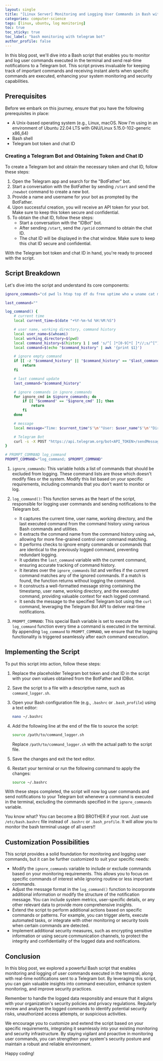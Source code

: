 ```yaml
---
layout: single
title: "[Linux Server] Monitoring and Logging User Commands in Bash with Telegram Bot"
categories: computer-science
tags: [linux, ubuntu, log monitoring]
toc: true
toc_sticky: true
toc_label: "bash monitoring with telegram bot"
author_profile: false
---
```


In this blog post, we'll dive into a Bash script that enables you to monitor and log user commands executed in the terminal and send real-time notifications to a Telegram bot. This script proves invaluable for keeping track of important commands and receiving instant alerts when specific commands are executed, enhancing your system monitoring and security capabilities.

## Prerequisites

Before we embark on this journey, ensure that you have the following prerequisites in place:

- A Unix-based operating system (e.g., Linux, macOS. Now I'm using in an environment of Ubuntu 22.04 LTS with GNU/Linux 5.15.0-102-generic x86_64)
- Bash shell
- Telegram bot token and chat ID

### Creating a Telegram Bot and Obtaining Token and Chat ID

To create a Telegram bot and obtain the necessary token and chat ID, follow these steps:

1. Open the Telegram app and search for the "BotFather" bot.
2. Start a conversation with the BotFather by sending `/start` and send the `/newbot` command to create a new bot.
3. Provide a name and username for your bot as prompted by the BotFather.
4. Upon successful creation, you will receive an API token for your bot. Make sure to keep this token secure and confidential.
5. To obtain the chat ID, follow these steps:
   - Start a conversation with the "IDBot" bot.
   - After sending `/start`, send the `/getid` command to obtain the chat ID.
   - The chat ID will be displayed in the chat window. Make sure to keep this chat ID secure and confidential.

With the Telegram bot token and chat ID in hand, you're ready to proceed with the script.

## Script Breakdown

Let's dive into the script and understand its core components:

```bash
ignore_commands="cd pwd ls htop top df du free uptime who w uname cat more less tail head grep find ping netstat ifconfig traceroute nano"

last_command=""

log_command() {
    # current time
    local current_time=$(date "+%Y-%m-%d %H:%M:%S")

    # user name, working directory, command history
    local user_name=$(whoami)
    local working_directory=$(pwd)
    local command_history=$(history 1 | sed 's/^[ ]*[0-9]*[ ]*//;s/^[^]]*][ ]*//;s/^ *//')
    local command=$(echo "$command_history" | awk '{print $1}')

    # ignore empty command
    if [[ -z "$command_history" || "$command_history" == "$last_command" ]]; then
        return
    fi

    # last command update
    last_command="$command_history"

    # ignore commands in ignore_commands
    for ignore_cmd in $ignore_commands; do
        if [[ "$command" == "$ignore_cmd" ]]; then
            return
        fi
    done

    # message
    local message="Time: $current_time"$'\n'"User: $user_name"$'\n'"Directory: $working_directory"$'\n'"Command: $command_history"

    # Telegram Bot
    curl -s -X POST "https://api.telegram.org/bot<API_TOKEN>/sendMessage" --data-urlencode "chat_id=<CHAT_ID>" --data-urlencode "text=$message" >/dev/null 2>&1
}

# PROMPT_COMMAND log_command
PROMPT_COMMAND="log_command; $PROMPT_COMMAND"
```

1. `ignore_commands`: This variable holds a list of commands that should be excluded from logging. These command lists are those which doesn't modify files or the system. Modify this list based on your specific requirements, including commands that you don't want to monitor or log.

2. `log_command()`: This function serves as the heart of the script, responsible for logging user commands and sending notifications to the Telegram bot.

   - It captures the current time, user name, working directory, and the last executed command from the command history using various Bash commands and utilities.
   - It extracts the command name from the command history using `awk`, allowing for more fine-grained control over command matching.
   - It performs checks to ignore empty commands or commands that are identical to the previously logged command, preventing redundant logging.
   - It updates the `last_command` variable with the current command, ensuring accurate tracking of command history.
   - It iterates over the `ignore_commands` list and verifies if the current command matches any of the ignored commands. If a match is found, the function returns without logging the command.
   - It constructs a well-formatted message string containing the timestamp, user name, working directory, and the executed command, providing valuable context for each logged command.
   - It sends the message to the specified Telegram bot using the `curl` command, leveraging the Telegram Bot API to deliver real-time notifications.

3. `PROMPT_COMMAND`: This special Bash variable is set to execute the `log_command` function every time a command is executed in the terminal. By appending `log_command` to `PROMPT_COMMAND`, we ensure that the logging functionality is triggered seamlessly after each command execution.

## Implementing the Script

To put this script into action, follow these steps:

1. Replace the placeholder Telegram bot token and chat ID in the script with your own values obtained from the BotFather and IDBot.

2. Save the script to a file with a descriptive name, such as `command_logger.sh`.

3. Open your Bash configuration file (e.g., `.bashrc` or `.bash_profile`) using a text editor:

   ```bash
   nano ~/.bashrc
   ```

4. Add the following line at the end of the file to source the script:

   ```bash
   source /path/to/command_logger.sh
   ```

   Replace `/path/to/command_logger.sh` with the actual path to the script file.

5. Save the changes and exit the text editor.

6. Restart your terminal or run the following command to apply the changes:
   ```bash
   source ~/.bashrc
   ```

With these steps completed, the script will now log user commands and send notifications to your Telegram bot whenever a command is executed in the terminal, excluding the commands specified in the `ignore_commands` variable.

You know what? You can become a BIG BROTHER if your root. Just use `/etc/bash.bashrc` file instead of `.bashrc` or `.bash_profile`. It will allow you to monitor the bash terminal usage of all users!!

## Customization Possibilities

This script provides a solid foundation for monitoring and logging user commands, but it can be further customized to suit your specific needs:

- Modify the `ignore_commands` variable to include or exclude commands based on your monitoring requirements. This allows you to focus on specific commands of interest while ignoring routine or less important commands.
- Adjust the message format in the `log_command()` function to incorporate additional information or modify the structure of the notification message. You can include system metrics, user-specific details, or any other relevant data to provide more comprehensive insights.
- Extend the script to perform additional actions based on specific commands or patterns. For example, you can trigger alerts, execute automated tasks, or integrate with other monitoring or security tools when certain commands are detected.
- Implement additional security measures, such as encrypting sensitive information or using secure communication channels, to protect the integrity and confidentiality of the logged data and notifications.

## Conclusion

In this blog post, we explored a powerful Bash script that enables monitoring and logging of user commands executed in the terminal, along with real-time notifications sent to a Telegram bot. By leveraging this script, you can gain valuable insights into command execution, enhance system monitoring, and improve security practices.

Remember to handle the logged data responsibly and ensure that it aligns with your organization's security policies and privacy regulations. Regularly review and analyze the logged commands to identify potential security risks, unauthorized access attempts, or suspicious activities.

We encourage you to customize and extend the script based on your specific requirements, integrating it seamlessly into your existing monitoring and security infrastructure. By staying vigilant and proactive in monitoring user commands, you can strengthen your system's security posture and maintain a robust and reliable environment.

Happy coding!
